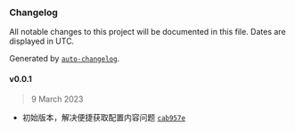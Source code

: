 ### Changelog

All notable changes to this project will be documented in this file. Dates are displayed in UTC.

Generated by [`auto-changelog`](https://github.com/CookPete/auto-changelog).

#### v0.0.1

> 9 March 2023

- 初始版本，解决便捷获取配置内容问题 [`cab957e`](https://github.com/ldigit/config/commit/cab957ef50269d3e10e8d0fba7c488334f6d64aa)
